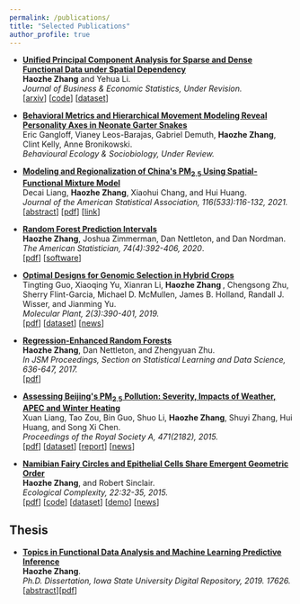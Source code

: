 ```yaml
---
permalink: /publications/
title: "Selected Publications"
author_profile: true
---
```


* <b> [Unified Principal Component Analysis for Sparse and Dense Functional Data under Spatial Dependency](https://arxiv.org/abs/2006.13489)</b> <br>
<b> Haozhe Zhang</b> and Yehua Li. <br>
<i> Journal of Business & Economic Statistics, Under Revision.</i><br>
\[[arxiv](https://arxiv.org/pdf/2006.13489.pdf)\]
\[[code](https://github.com/haozhestat/spatialFDA)\]
\[[dataset](https://www.gov.uk/government/statistical-data-sets/price-paid-data-downloads)\]

* <b>[Behavioral Metrics and Hierarchical Movement Modeling Reveal Personality Axes in Neonate Garter Snakes]()</b> <br>
Eric Gangloff, Vianey Leos-Barajas, Gabriel Demuth, <b>Haozhe Zhang</b>, Clint Kelly, Anne Bronikowski. <br>
<i> Behavioural Ecology & Sociobiology, Under Review. </i><br>

* <b>[Modeling and Regionalization of China's PM$_{2.5}$ Using Spatial-Functional Mixture Model](https://amstat.tandfonline.com/doi/full/10.1080/01621459.2020.1764363#.XrLsFxNKjOQ)</b><br>
Decai Liang, <b>Haozhe Zhang</b>, Xiaohui Chang, and Hui Huang.<br>
<i> Journal of the American Statistical Association, 116(533):116-132, 2021. </i><br>
\[[abstract](https://ww2.amstat.org/meetings/jsm/2019/onlineprogram/AbstractDetails.cfm?abstractid=302893)\]
 \[[pdf](https://www.researchgate.net/profile/Xiaohui_Chang/publication/340663289_Modeling_and_Regionalization_of_China's_PM_25_Using_Spatial-Functional_Mixture_Models/links/5e97e6c0a6fdcca7891c2d23/Modeling-and-Regionalization-of-Chinas-PM-25-Using-Spatial-Functional-Mixture-Models.pdf)\]
 \[[link](https://amstat.tandfonline.com/doi/full/10.1080/01621459.2020.1764363#.XrLsFxNKjOQ)\]

* <b>[Random Forest Prediction Intervals](http://haozhestat.github.io/files/manuscript_RFIntervals_FinalVersion.pdf)</b> <br>
<b>Haozhe Zhang</b>, Joshua Zimmerman, Dan Nettleton, and Dan Nordman.<br> 
 <i>The American Statistician, 74(4):392-406, 2020</i>.  <br>
 \[[pdf](http://haozhestat.github.io/files/manuscript_RFIntervals_FinalVersion.pdf)\]
\[[software](https://cran.r-project.org/web/packages/rfinterval/rfinterval.pdf)\] <br>
<!-- ![Download Count](https://cranlogs.r-pkg.org/badges/grand-total/rfinterval?color=brightgreen) -->
 
* <b>[Optimal Designs for Genomic Selection in Hybrid Crops](http://haozhestat.github.io/files/1-s2.0-S1674205219300024-main.pdf)</b> <br>
Tingting Guo, Xiaoqing Yu, Xianran Li, <b> Haozhe Zhang </b>, Chengsong Zhu, Sherry Flint-Garcia, Michael D. McMullen, James B. Holland, Randall J. Wisser, and Jianming Yu. <br>
 <i> Molecular Plant, 2(3):390-401, 2019. </i><br>
\[[pdf](http://haozhestat.github.io/files/1-s2.0-S1674205219300024-main.pdf)\]
\[[dataset](https://www.sciencedirect.com/science/article/pii/S1674205219300024#app2)\]
\[[news](https://www.news.iastate.edu/news/2019/02/08/datamininggenomics)\]

 * <b>[Regression-Enhanced Random Forests](https://arxiv.org/pdf/1904.10416.pdf)</b><br>
<b>Haozhe Zhang</b>, Dan Nettleton, and Zhengyuan Zhu. <i> <br>
 In JSM Proceedings, Section on Statistical Learning and Data Science, 636-647, 2017.</i> <br>
 \[[pdf](https://arxiv.org/pdf/1904.10416.pdf)\]
 
* <b>[Assessing Beijing's PM$_{2.5}$ Pollution: Severity, Impacts of Weather, APEC and Winter Heating](http://rspa.royalsocietypublishing.org/content/471/2182/20150257)</b><br>
Xuan Liang, Tao Zou, Bin Guo, Shuo Li, <b>Haozhe Zhang</b>, Shuyi Zhang, Hui Huang, and Song Xi Chen. <i> <br>
Proceedings of the Royal Society A, 471(2182), 2015.</i> <br>
\[[pdf](http://rspa.royalsocietypublishing.org/content/471/2182/20150257)\]
\[[dataset](https://archive.ics.uci.edu/ml/datasets/Beijing+PM2.5+Data)\]
\[[report](http://haozhestat.github.io/files/AirQualityAssessment_201503.pdf)\]
\[[news](http://news.sina.com.cn/zl/zatan/2015-11-12/11214914.shtml)\]

* <b>[Namibian Fairy Circles and Epithelial Cells Share Emergent Geometric Order](https://www.sciencedirect.com/science/article/pii/S1476945X15000069)</b><br>
<b>Haozhe Zhang</b>, and Robert Sinclair. <br> <i>Ecological Complexity, 22:32-35, 2015.</i><br>
\[[pdf](https://www.sciencedirect.com/science/article/pii/S1476945X15000069)\]
\[[code](http://haozhestat.github.io/files/matlab_Namibia.zip)\]
\[[dataset](http://haozhestat.github.io/files/Data_Namibia.zip)\]
\[[demo](http://haozhestat.github.io/files/image_with_centers.jpg)\]
\[[news](https://www.sciencedaily.com/releases/2015/04/150407084848.htm)\]


## Thesis
* <b>[Topics in Functional Data Analysis and Machine Learning Predictive Inference](https://lib.dr.iastate.edu/etd/17626/)</b><br>
<b>Haozhe Zhang</b>.<br>
<i> Ph.D. Dissertation, Iowa State University Digital Repository, 2019. 17626.</i><br>
\[[abstract](https://lib.dr.iastate.edu/etd/17626/)\]\[[pdf](http://haozhestat.github.io/files/Haozhe_Thesis.pdf)\]

